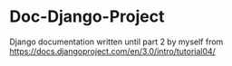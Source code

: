 # Doc-Django-Project
Django documentation written until part 2 by myself from https://docs.djangoproject.com/en/3.0/intro/tutorial04/

